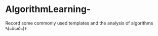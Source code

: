 # AlgorithmLearning-
Record some commonly used templates and the analysis of algorithms     ٩(๑òωó๑)۶
